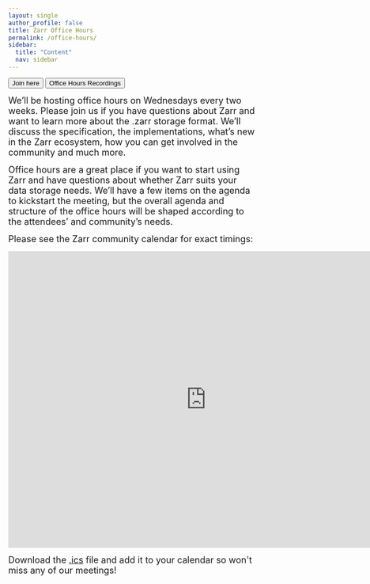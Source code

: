 ```yaml
---
layout: single
author_profile: false
title: Zarr Office Hours
permalink: /office-hours/
sidebar:
  title: "Content"
  nav: sidebar
---
```


<button type="button" name="office-hours" class="btn" onclick="window.open('https://us06web.zoom.us/j/82421833659?pwd=N0pMdURQZmIrWmdjbXhBUHFWTkZYdz09');">Join here</button> 
<button type="button" name="office-hours-playlist" class="btn" onclick="window.open('https://www.youtube.com/@zarr_dev/playlists');">Office Hours Recordings</button>

<p><font size="4">We’ll be hosting office hours on Wednesdays every two weeks. Please join us if you have questions about Zarr and want to learn more about the .zarr storage format. We’ll discuss the specification, the implementations, what’s new in the Zarr ecosystem, how you can get involved in the community and much more.</font></p>

<p><font size="4">Office hours are a great place if you want to start using Zarr and have questions about whether Zarr suits your data storage needs. We’ll have a few items on the agenda to kickstart the meeting, but the overall agenda and structure of the office hours will be shaped according to the attendees’ and community’s needs.</font></p>

<p><font size="4">Please see the Zarr community calendar for exact timings:</font></p>

<iframe id="calendariframe" src="https://calendar.google.com/calendar/embed?ctz=local&src=c_ba2k79i3u0lkf49vo0jre27j14%40group.calendar.google.com&ctz=Europe%2FBerlin" style="border: 0" width="800" height="600" frameborder="0" scrolling="no"></iframe> <script>document.getElementById("calendariframe").src = document.getElementById("calendariframe").src.replace("ctz=local", "ctz=" + Intl.DateTimeFormat().resolvedOptions().timeZone)</script> 

<font size="4">Download the <a href="https://calendar.google.com/calendar/ical/c_ba2k79i3u0lkf49vo0jre27j14%40group.calendar.google.com/public/basic.ics">.ics</a> file and add it to your calendar so won't miss any of our meetings!</font>